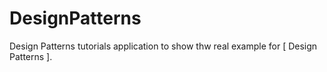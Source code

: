 # DesignPatterns
Design Patterns tutorials application to show thw real example for [ Design Patterns ].
